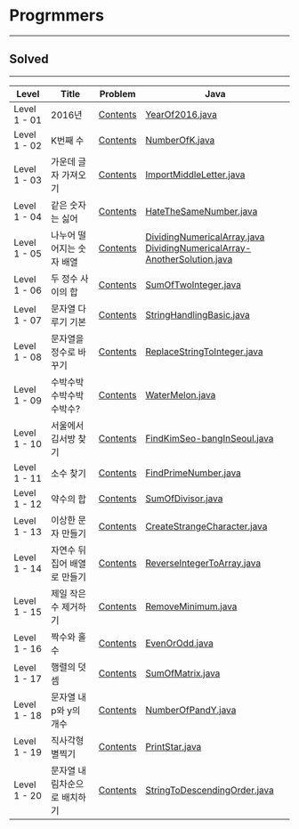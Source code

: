 # Progrmmers
<hr>

## Solved
<hr>

Level | Title | Problem | Java
------ | -------------------- | -------- |------ | 
Level 1 - 01 | 2016년                      | [Contents](https://programmers.co.kr/learn/courses/30/lessons/12901)               |  [YearOf2016.java](./Level%201/Year%20Of%202016.java)
Level 1 - 02| K번째 수                    | [Contents](https://programmers.co.kr/learn/courses/30/lessons/42748)              |[NumberOfK.java](./Level%201/Number%20of%20K.java)
Level 1 - 03| 가운데 글자 가져오기 | [Contents](https://programmers.co.kr/learn/courses/30/lessons/12903)              | [ImportMiddleLetter.java](./Level%201/Import%20Middle%20Letter.java)
Level 1 - 04| 같은 숫자는 싫어          | [Contents](https://programmers.co.kr/learn/courses/30/lessons/12906)              |  [HateTheSameNumber.java](./Level%201/HateTheSameNumber.java)
Level 1 - 05| 나누어 떨어지는 숫자 배열 | [Contents](https://programmers.co.kr/learn/courses/30/lessons/12910)          | [DividingNumericalArray.java](./Level%201/DividingNumericalArray.java) <br> [DividingNumericalArray-AnotherSolution.java](./Level%201/DividingNumericalArray-another%20solution.java)
Level 1 - 06| 두 정수 사이의 합 | [Contents](https://programmers.co.kr/learn/courses/30/lessons/12912)             | [SumOfTwoInteger.java](./Level%201/SumOfTwoInteger.java)
Level 1 - 07| 문자열 다루기 기본 | [Contents](https://programmers.co.kr/learn/courses/30/lessons/12918)           | [StringHandlingBasic.java](./Level%201/String%20Handling%20Basics.java)
Level 1 - 08| 문자열을 정수로 바꾸기 | [Contents](https://programmers.co.kr/learn/courses/30/lessons/12925) | [ReplaceStringToInteger.java](./Level%201/ReplaceStringTointeger.java)
Level 1 - 09| 수박수박수박수박수박수? | [Contents](https://programmers.co.kr/learn/courses/30/lessons/12925) | [WaterMelon.java](./Level%201/WaterMelon.java)
Level 1 - 10| 서울에서 김서방 찾기 | [Contents](https://programmers.co.kr/learn/courses/30/lessons/12919) | [FindKimSeo-bangInSeoul.java](./Level%201/FindKimSeo-bangInSeoul.java)
Level 1 - 11| 소수 찾기 | [Contents](https://programmers.co.kr/learn/courses/30/lessons/12921) | [FindPrimeNumber.java](./Level%201/FindPrimeNumber.java)
Level 1 - 12| 약수의 합 | [Contents](https://programmers.co.kr/learn/courses/30/lessons/12928) | [SumOfDivisor.java](./Level%201/SumOfDivisor.java)
Level 1 - 13| 이상한 문자 만들기 | [Contents](https://programmers.co.kr/learn/courses/30/lessons/12930) | [CreateStrangeCharacter.java](./Level%201/CreateStrangeCharacter.java)
Level 1 - 14| 자연수 뒤집어 배열로 만들기 | [Contents](https://programmers.co.kr/learn/courses/30/lessons/12932) | [ReverseIntegerToArray.java](./Level%201/ReverseIntegerToArray.java)
Level 1 - 15| 제일 작은 수 제거하기 | [Contents](https://programmers.co.kr/learn/courses/30/lessons/12935) | [RemoveMinimum.java](./Level%201/RemoveMinimum.java)
Level 1 - 16 | 짝수와 홀수 | [Contents](https://programmers.co.kr/learn/courses/30/lessons/12937) | [EvenOrOdd.java](./Level%201/EvenOrOdd.java)
Level 1 - 17 | 행렬의 덧셈 | [Contents](https://programmers.co.kr/learn/courses/30/lessons/12950) | [SumOfMatrix.java](./Level%201/SumOfMatrix.java)
Level 1 - 18 | 문자열 내 p와 y의 개수 | [Contents](https://programmers.co.kr/learn/courses/30/lessons/12916) | [NumberOfPandY.java](./Level%201/NumberOfPandY.java)
Level 1 - 19 | 직사각형 별찍기 | [Contents](https://programmers.co.kr/learn/courses/30/lessons/12969) | [PrintStar.java](./Level%201/PrintStar.java)
Level 1 - 20 | 문자열 내림차순으로 배치하기 | [Contents](https://programmers.co.kr/learn/courses/30/lessons/12917) | [StringToDescendingOrder.java](./Level%201/StringToDescendingOrder.java)
